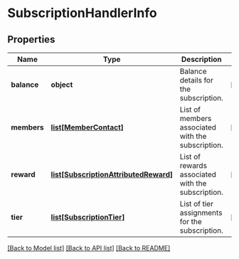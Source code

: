 # SubscriptionHandlerInfo

## Properties
Name | Type | Description | Notes
------------ | ------------- | ------------- | -------------
**balance** | **object** | Balance details for the subscription. | [optional] 
**members** | [**list[MemberContact]**](MemberContact.md) | List of members associated with the subscription. | [optional] 
**reward** | [**list[SubscriptionAttributedReward]**](SubscriptionAttributedReward.md) | List of rewards associated with the subscription. | [optional] 
**tier** | [**list[SubscriptionTier]**](SubscriptionTier.md) | List of tier assignments for the subscription. | [optional] 

[[Back to Model list]](../README.md#documentation-for-models) [[Back to API list]](../README.md#documentation-for-api-endpoints) [[Back to README]](../README.md)



